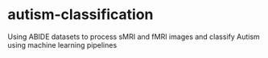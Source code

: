 # autism-classification
Using ABIDE datasets to process sMRI and fMRI images and classify Autism using machine learning pipelines
